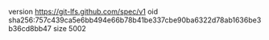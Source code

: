 version https://git-lfs.github.com/spec/v1
oid sha256:757c439ca5e6bb494e66b78b41be337cbe90ba6322d78ab1636be3b36cd8bb47
size 5002
